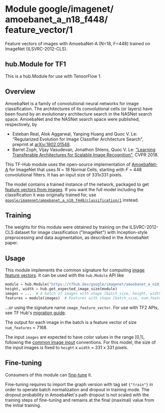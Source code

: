 # Module google/&zwnj;imagenet/&zwnj;amoebanet_a_n18_f448/&zwnj;feature_vector/1
Feature vectors of images with AmoebaNet-A (N=18, F=448) trained on ImageNet (ILSVRC-2012-CLS).

<!-- dataset: ImageNet (ILSVRC-2012-CLS) -->
<!-- asset-path: legacy -->
<!-- fine-tunable: true -->
<!-- format: hub -->
<!-- module-type: image-feature-vector -->
<!-- network-architecture: AmoebaNet-A (N=18, F=448) -->

## hub.Module for TF1

This is a hub.Module for use with TensorFlow 1.

## Overview

AmoebaNet is a family of convolutional neural networks for image classification.
The architectures of its convolutional cells (or layers) have been found by an
evolutionary architecture search in the NASNet search space.
AmoebaNet and the NASNet search space were published, respectively, by

  * Esteban Real, Alok Aggarwal, Yanping Huang and Quoc V. Le:
    "Regularized Evolution for Image Classifier Architecture Search",
    preprint at [arXiv:1802.01548](https://arxiv.org/abs/1802.01548).
  * Barret Zoph, Vijay Vasudevan, Jonathon Shlens, Quoc V. Le:
    ["Learning Transferable Architectures for Scalable Image
    Recognition"](https://arxiv.org/abs/1707.07012), CVPR 2018.

This TF-Hub module uses the open-source implementation of
[AmoebaNet-A](https://github.com/tensorflow/tpu/tree/master/models/official/amoeba_net)
for ImageNet that uses <i>N</i> = 18 Normal Cells,
starting with <i>F</i> = 448 convolutional filters.
It has an input size of 331x331 pixels.

The model contains a trained instance of the network, packaged to get
[feature vectors from images](https://www.tensorflow.org/hub/common_signatures/images#feature-vector).
If you want the full model including the classification it was originally
trained for, use
[`google/imagenet/amoebanet_a_n18_f448/classification/1`](https://tfhub.dev/google/imagenet/amoebanet_a_n18_f448/classification/1)
instead.


## Training

The weights for this module were obtained by training on the ILSVRC-2012-CLS
dataset for image classification ("ImageNet") with Inception-style preprocessing
and data augmentation, as described in the AmoebaNet paper.


## Usage

This module implements the common signature for computing
[image feature vectors](https://www.tensorflow.org/hub/common_signatures/images#feature-vector).
It can be used with the `hub.Module` API like

```python
module = hub.Module("https://tfhub.dev/google/imagenet/amoebanet_a_n18_f448/feature_vector/1")
height, width = hub.get_expected_image_size(module)
images = ...  # A batch of images with shape [batch_size, height, width, 3].
features = module(images)  # Features with shape [batch_size, num_features].
```

...or using the signature name `image_feature_vector`.
For use with TF2 APIs, see TF Hub's [migration
guide](https://github.com/tensorflow/hub/blob/master/docs/migration_tf2.md).

The output for each image
in the batch is a feature vector of size `num_features` = 7168.

The input `images` are expected to have color values in the range [0,1],
following the
[common image input](https://www.tensorflow.org/hub/common_signatures/images#input)
conventions.
For this model, the size of the input images is fixed to
`height` x `width` = 331 x 331 pixels.


## Fine-tuning

Consumers of this module can
[fine-tune](https://www.tensorflow.org/hub/tf1_hub_module#fine-tuning) it.

Fine-tuning requires to import the graph version with tag set `{"train"}`
in order to operate batch normalization and dropout in training mode.
The dropout probability in AmoebaNet's path dropout is not scaled with
the training steps of fine-tuning and remains at the final (maximal) value
from the initial training.
